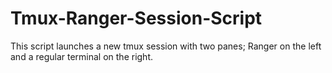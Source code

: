 # Tmux-Ranger-Session-Script
This script launches a new tmux session with two panes; Ranger on the left and a regular terminal on the right.
